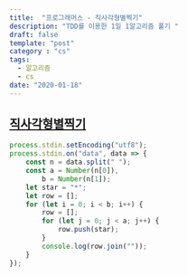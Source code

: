 ```yaml
---
title:  "프로그래머스 - 직사각형별찍기"
description: "TDD를 이용한 1일 1알고리즘 풀기 "
draft: false
template: "post"
category : "cs" 
tags:
  - 알고리즘
  - cs
date: "2020-01-18"
---
```

## [직사각형별찍기](https://programmers.co.kr/learn/courses/30/lessons/12969)

```js
process.stdin.setEncoding("utf8");
process.stdin.on("data", data => {
    const n = data.split(" ");
    const a = Number(n[0]),
        b = Number(n[1]);
    let star = "*";
    let row = [];
    for (let i = 0; i < b; i++) {
        row = [];
        for (let j = 0; j < a; j++) {
            row.push(star);
        }
        console.log(row.join(""));
    }
});
```
